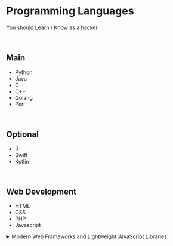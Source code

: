 # Programming Languages

You should Learn / Know as a hacker

<br>

## Main

- Python
- Java
- C
- C++
- Golang
- Perl

<br>

## Optional

- R
- Swift
- Kotlin

<br>

## Web Development

- HTML
- CSS
- PHP
- Javascript

<details>
  <summary>Modern Web Frameworks and Lightweight JavaScript Libraries</summary>

- jQuery
- React JS
- Node JS
- Angular JS
- Vue JS
  
</detials>
